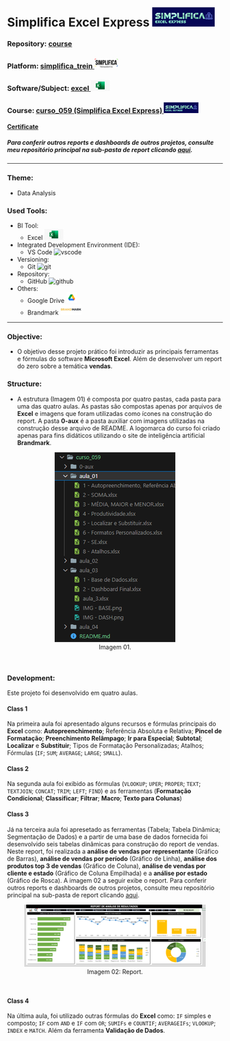 # Simplifica Excel Express   <img src="./0-aux/logo_course.png" alt="curso_059" width="auto" height="45">

### Repository: [course](../../../)
### Platform: <a href="../../">simplifica_trein   <img src="https://github.com/PedroHeeger/main/blob/main/0-aux/logos/plataforma/simplifica_treinamentos.png" alt="simplifica_treinamentos" width="auto" height="25"></a>
### Software/Subject: <a href="../">excel   <img src="https://github.com/PedroHeeger/main/blob/main/0-aux/logos/software/microsoft_excel.png" alt="excel" width="auto" height="25"></a>
### Course: <a href="./">curso_059 (Simplifica Excel Express)   <img src="./0-aux/logo_course.png" alt="curso_059" width="auto" height="25"></a>

#### <a href="https://github.com/PedroHeeger/main/blob/main/cert_ti/05-particip/data/excel/(23-06-17)%20Cert%20Excel%20PH%20Simplif%20Trein%20(Simplifica%20Express).pdf">Certificate</a>
##### Para conferir outros reports e dashboards de outros projetos, consulte meu repositório principal na sub-pasta de report clicando [aqui](https://github.com/PedroHeeger/main/tree/main/report).

---

### Theme:
- Data Analysis

### Used Tools:
- BI Tool: 
  - Excel <img src="https://github.com/PedroHeeger/main/blob/main/0-aux/logos/software/microsoft_excel.png" alt="microsoft_excel" width="auto" height="25">
- Integrated Development Environment (IDE):
  - VS Code   <img src="https://cdn.jsdelivr.net/gh/devicons/devicon/icons/vscode/vscode-original.svg" alt="vscode" width="auto" height="25">
- Versioning: 
  - Git   <img src="https://cdn.jsdelivr.net/gh/devicons/devicon/icons/git/git-original.svg" alt="git" width="auto" height="25">
- Repository:
  - GitHub   <img src="https://cdn.jsdelivr.net/gh/devicons/devicon/icons/github/github-original.svg" alt="github" width="auto" height="25">
- Others:
  - Google Drive <img src="https://github.com/PedroHeeger/main/blob/main/0-aux/logos/software/google_drive.png" alt="google_drive" width="auto" height="25">
  - Brandmark <img src="https://github.com/PedroHeeger/main/blob/main/0-aux/logos/sites/ai_brandmark.png" alt="brandmark" width="auto" height="25">

---

### Objective:
- O objetivo desse projeto prático foi introduzir as principais ferramentas e fórmulas do software **Microsoft Excel**. Além de desenvolver um report do zero sobre a temática **vendas**.

### Structure:
- A estrutura (Imagem 01) é composta por quatro pastas, cada pasta para uma das quatro aulas. As pastas são compostas apenas por arquivos de **Excel** e imagens que foram utilizadas como ícones na construção do report. A pasta **0-aux** é a pasta auxiliar com imagens utilizadas na construção desse arquivo de README. A logomarca do curso foi criado apenas para fins didáticos utilizando o site de inteligência artificial **Brandmark**.

<div align="Center"><figure>
    <img src="./0-aux/img01.PNG" alt="img01"><br>
    <figcaption>Imagem 01.</figcaption>
</figure></div><br>

### Development:
Este projeto foi desenvolvido em quatro aulas. 

#### Class 1
Na primeira aula foi apresentado alguns recursos e fórmulas principais do **Excel** como: **Autopreenchimento**; Referência Absoluta e Relativa; **Pincel de Formatação**; **Preenchimento Relâmpago**; **Ir para Especial**; **Subtotal**; **Localizar** e **Substituir**; Tipos de Formatação Personalizadas; Atalhos; Fórmulas (`IF`; `SUM`; `AVERAGE`; `LARGE`; `SMALL`).

#### Class 2
Na segunda aula foi exibido as fórmulas (`VLOOKUP`; `UPER`; `PROPER`; `TEXT`; `TEXTJOIN`; `CONCAT`; `TRIM`; `LEFT`; `FIND`) e as ferramentas (**Formatação Condicional**; **Classificar**; **Filtrar**; **Macro**; **Texto para Colunas**)

#### Class 3
Já na terceira aula foi apresetado as ferramentas (Tabela; Tabela Dinâmica; Segmentação de Dados) e a partir de uma base de dados fornecida foi desenvolvido seis tabelas dinâmicas para construção do report de vendas. Neste report, foi realizada a **análise de vendas por representante** (Gráfico de Barras), **análise de vendas por período** (Gráfico de Linha), **análise dos produtos top 3 de vendas** (Gráfico de Coluna), **análise de vendas por cliente e estado** (Gráfico de Coluna Empilhada) e a **análise por estado** (Gráfico de Rosca). A imagem 02 a seguir exibe o report. Para conferir outros reports e dashboards de outros projetos, consulte meu repositório principal na sub-pasta de report clicando [aqui]().

<div align="Center"><figure>
    <img src="./0-aux/rep_vendas_curso_059.PNG" alt="img02"><br>
    <figcaption>Imagem 02: Report.</a></figcaption>
</figure></div><br>

#### Class 4
Na última aula, foi utilizado outras fórmulas do **Excel** como: `IF` simples e composto; `IF` com `AND` e `IF` com `OR`; `SUMIFs` e `COUNTIF`; `AVERAGEIFs`; `VLOOKUP`; `INDEX` e `MATCH`. Além da ferramenta **Validação de Dados**.